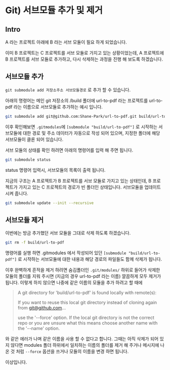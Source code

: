 # Git) 서브모듈 추가 및 제거

## Intro

A 라는 프로젝트 아래에 B 라는 서브 모듈이 필요 하게 되었습니다.

이미 B 프로젝트는 C 프로젝트를 서브 모듈로 가지고 있는 상황이었는데, A 프로젝트에 B 프로젝트를 서브 모듈로 추가하고, 다시 삭제하는 과정을 진행 해 보도록 하겠습니다.

## 서브모듈 추가

`git submodule add 저장소주소 서브모듈경로` 로 추가 할 수 있습니다.

아래의 명령어는 메인 git 저장소의 /build 폴더에 url-to-pdf 라는 프로젝트를 url-to-pdf 라는 이름으로 서브모듈로 추가하는 예시 입니다.

```zsh
git submodule add git@github.com:Shane-Park/url-to-pdf.git build/url-to-pdf
```

이후 확인해보면 `.gitmodules`에 `[submodule "build/url-to-pdf"]` 로 시작하는 서브모듈에 대한 경로 및 주소 데이터가 자동으로 작성 되어 있으며, 지정한 폴더에 해당 서브모듈이 클론 되어 있습니다.

서브 모듈의 상태를 확인 하려면 아래의 명령어를 입력 해 주면 됩니다.

```zsh
git submodule status
```

status 명령어 입력시, 서브모듈의 목록이 출력 됩니다.

지금의 구조는 A 프로젝트가 B 프로젝트를 서브 모듈로 가지고 있는 상태인데, B 프로젝트가 가지고 있는 C 프로젝트의 경로가 빈 폴더인 상태입니다. 서브모듈을 업데이트 시켜 줍니다.

```zsh
git submodule update --init --recursive
```

## 서브모듈 제거

이번에는 방금 추가했던 서브 모듈을 그대로 삭제 하도록 하겠습니다.

```zsh
git rm -f build/url-to-pdf
```

명령어를 실행 하면 .gitmodules 에서 작성되어 있던 `[submodule "build/url-to-pdf"]` 로 시작하는 서브모듈에 대한 내용과 해당 경로의 파일들도 함께 삭제가 됩니다.

이후 완벽하게 흔적을 제거 하려면 숨김폴더인 `.git/modules/` 하위로 들어가 삭제한 모듈의 폴더를 지워 주시면 (지금의 경우 url-to-pdf 라는 이름) 깔끔하게 모두 제거가 됩니다. 이렇게 하지 않으면 나중에 같은 이름의 모듈을 추가 하려고 할 때에

> A git directory for 'build/url-to-pdf' is found locally with remote(s):
>
> If you want to reuse this local git directory instead of cloning again from git@github.com...
>
> use the '--force' option. If the local git directory is not the correct repo
> or you are unsure what this means choose another name with the '--name' option.

와 같은 에러가 나며 같은 이름을 사용 할 수 없다고 합니다. 그때는 아직 삭제가 되어 있지 않다면 modules 폴더 하위에서 일치하는 이름의 폴더를 제거 해 주거나 메시지에 나온 것 처럼 `--force` 옵션을 쓰거나 모듈의 이름을 변경 하면 됩니다.

이상입니다.